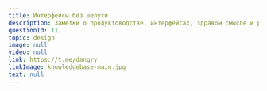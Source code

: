 ```yaml
---
title: Интерфейсы без шелухи
description: Заметки о продуктоводстве, интерфейсах, здравом смысле и разработке софта. Без шелухи, визуальной карамели и «полезных ссылок». Куратор @nalgeon.
questionId: 11
topic: design
image: null
video: null
link: https://t.me/dangry
linkImage: knowledgebase-main.jpg
text: null
---
```

